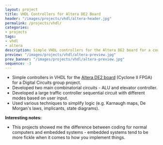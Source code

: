```yaml
---
layout: project
title: VHDL Controllers for Altera DE2 Board
header: "/images/projects/vhdl/altera-header.jpg"
permalink: /projects/vhdl/
categories:
- projects
tags:
- vhdl
- altera
description: Simple VHDL controllers for the Altera DE2 board for a course project.
preview: "/images/projects/vhdl/altera-preview.jpg"
prev_banner: "/images/projects/vhdl/altera-preview.jpg"
sequence: -3
---
```


* Simple controllers in VHDL for the [Altera DE2 board](http://www.altera.com/education/univ/materials/boards/de2/unv-de2-board.html) 
(Cyclone II FPGA) for a Digital Circuits group project.
* Developed two main combinatorial circuits - ALU and elevator controller.
* Developed a large traffic controller sequential circuit with different modes based on user input.
* Used various techniques to simplify logic (e.g. Karnaugh maps, De Morgan's laws, implicants, state diagrams).

**Interesting notes:**

* This projects showed me the difference between coding for normal computers and embedded systems - embedded systems tend to be 
  more fickle when it comes to how you implement things.
